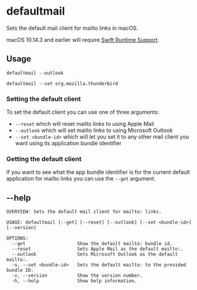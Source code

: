 # defaultmail
Sets the default mail client for mailto links in macOS.

macOS 10.14.3 and earlier will require [Swift Runtime Support](https://support.apple.com/kb/dl1998?locale=en_US).

## Usage
`defaultmail --outlook`

`defaultmail --set org.mozilla.thunderbird`

### Setting the default client
To set the default client you can use one of three arguments:
  - `--reset` which will reset mailto links to using Apple Mail
  - `--outlook` which will set mailto links to using Microsoft Outlook
  - `--set <bundle-id>` which will let you set it to any other mail client you want using its application bundle identifier

### Getting the default client
If you want to see what the app bundle identifier is for the current default application for mailto links you can use the `--get` argument.

## --help
```
OVERVIEW: Sets the default mail client for mailto: links.

USAGE: defaultmail [--get] [--reset] [--outlook] [--set <bundle-id>] [--version]

OPTIONS:
  --get                   Show the default mailto: bundle id.
  --reset                 Sets Apple Mail as the default mailto:.
  --outlook               Sets Microsoft Outlook as the default mailto:.
  -s, --set <bundle-id>   Sets the default mailto: to the provided bundle ID.
  -v, --version           Show the version number.
  -h, --help              Show help information.
```
